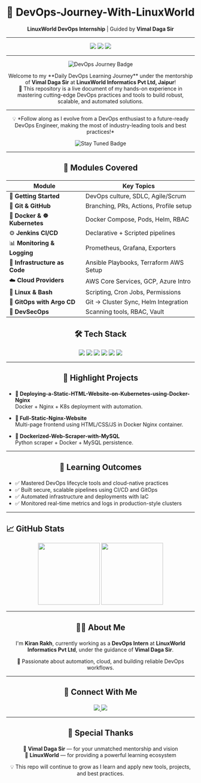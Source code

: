 <h1 align="center">🚀 DevOps-Journey-With-LinuxWorld</h1>

<p align="center">
  <strong>LinuxWorld DevOps Internship</strong> | Guided by <strong>Vimal Daga Sir</strong>
</p>


---
<p align="center">
  <img src="https://img.shields.io/badge/LinuxWorld-Tech%20Intern-blue?style=for-the-badge&logo=linux" />
  <img src="https://img.shields.io/github/last-commit/Kiranrakh/LW-DevOps-Learning-Daily?style=for-the-badge&color=green" />
  <img src="https://img.shields.io/github/stars/Kiranrakh/LW-DevOps-Learning-Daily?style=for-the-badge" />
</p>

---
<p align="center">
  <img src="https://img.shields.io/badge/DevOps%20Journey-Exploring%20with%20LinuxWorld-blue?style=for-the-badge&logo=dev.to" alt="DevOps Journey Badge" />
</p>

<p align="center">
  Welcome to my **Daily DevOps Learning Journey** under the mentorship of <strong>Vimal Daga Sir</strong> at <strong>LinuxWorld Informatics Pvt Ltd, Jaipur</strong>!<br />
  🚀 This repository is a live document of my hands-on experience in mastering cutting-edge DevOps practices and tools to build robust, scalable, and automated solutions.
</p>

---

<p align="center">
  💡 *Follow along as I evolve from a DevOps enthusiast to a future-ready DevOps Engineer, making the most of industry-leading tools and best practices!*
</p>

<p align="center">
  <img src="https://img.shields.io/badge/Stay%20Tuned-%E2%9C%94%EF%B8%8F-green?style=for-the-badge&logo=github" alt="Stay Tuned Badge" />
</p>

---

##  <p align="center"><strong>🧭 Modules Covered</strong></p>

<div align="center">

| Module                        | Key Topics                             |
|------------------------------|----------------------------------------|
| 🏁 **Getting Started**        | DevOps culture, SDLC, Agile/Scrum      |
| 🔗 **Git & GitHub**           | Branching, PRs, Actions, Profile setup |
| 🐳 **Docker & ☸ Kubernetes**  | Docker Compose, Pods, Helm, RBAC       |
| ⚙️ **Jenkins CI/CD**          | Declarative + Scripted pipelines       |
| 📊 **Monitoring & Logging**   | Prometheus, Grafana, Exporters         |
| 🧱 **Infrastructure as Code** | Ansible Playbooks, Terraform AWS Setup |
| ☁️ **Cloud Providers**        | AWS Core Services, GCP, Azure Intro    |
| 🐧 **Linux & Bash**           | Scripting, Cron Jobs, Permissions      |
| 🔁 **GitOps with Argo CD**    | Git → Cluster Sync, Helm Integration   |
| 🔐 **DevSecOps**              | Scanning tools, RBAC, Vault            |

</div>


##  <p align="center"><strong>🛠️ Tech Stack</strong></p>

<p align="center">
  <img src="https://img.shields.io/badge/Docker-2496ED?style=for-the-badge&logo=docker&logoColor=white"/>
  <img src="https://img.shields.io/badge/Kubernetes-326CE5?style=for-the-badge&logo=kubernetes&logoColor=white"/>
  <img src="https://img.shields.io/badge/AWS-FF9900?style=for-the-badge&logo=amazonaws&logoColor=white"/>
  <img src="https://img.shields.io/badge/Terraform-623CE4?style=for-the-badge&logo=terraform&logoColor=white"/>
  <img src="https://img.shields.io/badge/Ansible-EE0000?style=for-the-badge&logo=ansible&logoColor=white"/>
  <img src="https://img.shields.io/badge/Jenkins-D24939?style=for-the-badge&logo=jenkins&logoColor=white"/>
</p>

---

##  <p align="center"><strong>🚀 Highlight Projects</strong></p>

* **🔸 Deploying-a-Static-HTML-Website-on-Kubernetes-using-Docker-Nginx**<br />
  Docker + Nginx + K8s deployment with automation.

* **🔸 Full-Static-Nginx-Website**<br />
  Multi-page frontend using HTML/CSS/JS in Docker Nginx container.

* **🔸 Dockerized-Web-Scraper-with-MySQL**<br />
  Python scraper + Docker + MySQL persistence.

---

##  <p align="center"><strong>🎯 Learning Outcomes</strong></p>

* ✅ Mastered DevOps lifecycle tools and cloud-native practices
* ✅ Built secure, scalable pipelines using CI/CD and GitOps
* ✅ Automated infrastructure and deployments with IaC
* ✅ Monitored real-time metrics and logs in production-style clusters

---

## 📈 GitHub Stats

<p align="center">
  <img src="https://github-readme-stats.vercel.app/api?username=Kiranrakh&show_icons=true&theme=tokyonight&count_private=true" height="165" />
  <img src="https://github-readme-stats.vercel.app/api/top-langs/?username=Kiranrakh&layout=compact&theme=tokyonight" height="165" />
</p>

---

##  <p align="center"><strong>🙋‍♂️ About Me</strong></p>

<p align="center">
  I'm <strong>Kiran Rakh</strong>, currently working as a <strong>DevOps Intern</strong> at <strong>LinuxWorld Informatics Pvt Ltd</strong>, under the guidance of <strong>Vimal Daga Sir</strong>.
</p>

<p align="center">
  📌 Passionate about automation, cloud, and building reliable DevOps workflows.
</p>

---

##  <p align="center"><strong>📡 Connect With Me</strong></p>

<p align="center">
  <a href="https://www.linkedin.com/in/kiran-rakh-b644b6248/">
    <img src="https://img.shields.io/badge/LinkedIn-Kiran%20Rakh-blue?style=for-the-badge&logo=linkedin"/>
  </a>
  <a href="https://github.com/Kiranrakh">
    <img src="https://img.shields.io/badge/GitHub-Kiranrakh-black?style=for-the-badge&logo=github"/>
  </a>
</p>

---

##  <p align="center"><strong>🙏 Special Thanks</strong></p>

<p align="center">
  🧠 <strong>Vimal Daga Sir</strong> — for your unmatched mentorship and vision<br />
  🏢 <strong>LinuxWorld</strong> — for providing a powerful learning ecosystem
</p>

<p align="center">
  💡 This repo will continue to grow as I learn and apply new tools, projects, and best practices.
</p>
